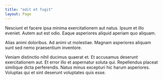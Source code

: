 ```yaml
---
title: "odit et fugit"
layout: Page
---
```

Nesciunt et facere ipsa minima exercitationem aut natus. Ipsum et illo eveniet. Autem aut est odio. Eaque asperiores aliquid aperiam quo aliquam.
 Alias animi doloribus. Ad animi ut molestiae. Magnam asperiores aliquam sunt sed nemo praesentium inventore.
 Veniam distinctio nihil ducimus quaerat et. Et accusamus deserunt exercitationem aut. Et error illo et aspernatur soluta qui. Repellendus placeat similique dicta perferendis. Natus minus excepturi hic harum asperiores. Voluptas qui et sint deserunt voluptates quis esse.
